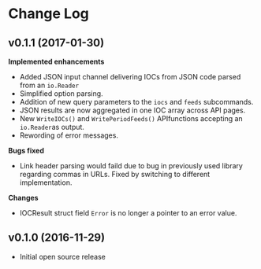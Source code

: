 # Change Log

## v0.1.1 (2017-01-30)

**Implemented enhancements**

- Added JSON input channel delivering IOCs from JSON code parsed from an `io.Reader`
- Simplified option parsing.
- Addition of new query parameters to the `iocs` and `feeds` subcommands.
- JSON results are now aggregated in one IOC array across API pages.
- New `WriteIOCs()` and `WritePeriodFeeds()` APIfunctions accepting an `io.Reader`as output.
- Rewording of error messages.

**Bugs fixed**

- Link header parsing would faild due to bug in previously used library regarding commas in URLs. Fixed by switching to different implementation.

**Changes**

- IOCResult struct field `Error` is no longer a pointer to an error value.

## v0.1.0 (2016-11-29)

- Initial open source release
